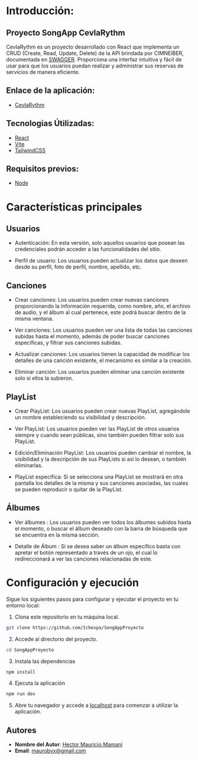 
# Introducción:
## Proyecto SongApp CevlaRythm

CevlaRythm es un proyecto desarrollado con React que implementa un CRUD (Create, Read, Update, Delete) de la API brindada por CIMNEIBER, documentada en [SWAGGER](#https://sandbox.academiadevelopers.com/docs/). Proporciona una interfaz intuitiva y fácil de usar para que los usuarios puedan realizar y administrar sus reservas de servicios de manera eficiente.

## Enlace de la aplicación:

* [CevlaRythm](https://cevlarythm.netlify.app/)

## Tecnologias Útilizadas:

* [React](https://es.react.dev/)
* [Vite](https://vitejs.dev/)
* [TailwindCSS](https://tailwindcss.com/)

## Requisitos previos:

* [Node](https://nodejs.org/en)

# Características principales

## Usuarios

* Autenticación: En esta versión, solo aquellos usuarios que posean las credenciales podrán acceder a las funcionalidades del sitio.

* Perfil de usuario: Los usuarios pueden actualizar los datos que deseen desde su perfil, foto de perfil, nombre, apellido, etc.

## Canciones

* Crear canciones: Los usuarios pueden crear nuevas canciones proporcionando la información requerida, como nombre, año, el archivo de audio, y el álbum al cual pertenece, este podrá buscar dentro de la misma ventana.

* Ver canciones: Los usuarios pueden ver una lista de todas las canciones subidas hasta el momento, además de poder buscar canciones específicas, y filtrar sus canciones subidas.

* Actualizar canciones: Los usuarios tienen la capacidad de modificar los detalles de una canción existente, el mecanismo es similar a la creación.

* Eliminar canción: Los usuarios pueden eliminar una canción existente solo si ellos la subieron.

## PlayList

* Crear PlayList: Los usuarios pueden crear nuevas PlayList, agregándole un nombre estableciendo su visibilidad y descripción.

* Ver PlayList: Los usuarios pueden ver las PlayList de otros usuarios siempre y cuando sean públicas, sino también pueden filtrar solo sus PlayList.

* Edición/Eliminación PlayList: Los usuarios pueden cambiar el nombre, la visibilidad y la descripción de sus PlayLists si así lo desean, o también eliminarlas.

* PlayList específica: Si se selecciona una PlayList se mostrará en otra pantalla los detalles de la misma y sus canciones asociadas, las cuales se pueden reproducir o quitar de la PlayList.

## Álbumes

* Ver álbumes : Los usuarios pueden ver todos los álbumes subidos hasta el momento, o buscar el álbum deseado con la barra de búsqueda que se encuentra en la misma sección.

* Detalle de Álbum : Si se desea saber un álbum específico basta con apretar el botón representado a través de un ojo, el cual lo redireccionará a ver las canciones relacionadas de este.

# Configuración y ejecución

Sigue los siguientes pasos para configurar y ejecutar el proyecto en tu entorno local:
1. Clona este repositorio en tu máquina local.

```bash
git clone https://github.com/Ichexpa/SongAppProyecto
```
2. Accede al directorio del proyecto.
```bash
cd SongAppProyecto
```
3. Instala las dependencias
 ```bash
npm install
  ```
4. Ejecuta la aplicación
 ```bash
npm run dev
 ```

5. Abre tu navegador y accede a [localhost](#) para comenzar a utilizar la aplicación.
## Autores

- **Nombre del Autor**: [Hector Mauricio Mamaní](https://github.com/tu-usuario)
- **Email**: maurobvx@gmail.com
